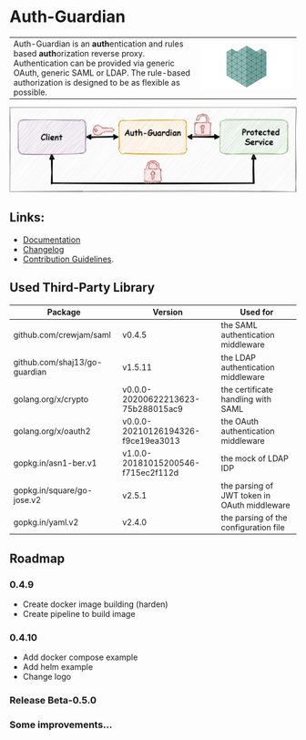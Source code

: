 # Auth-Guardian

<table><tr>
<td>
Auth-Guardian is an <b>auth</b>entication and rules based <b>auth</b>orization reverse proxy.
Authentication can be provided via generic OAuth, generic SAML or LDAP.
The rule-based authorization is designed to be as flexible as possible.
</td>
<td>
  <img src="doc/media/animation.gif">
</td>
</tr></table>

![Overview](doc/media/overview.jpg)

## Links:
* [Documentation](/doc/doc.md)
* [Changelog](/doc/changelog.md) 
* [Contribution Guidelines](/doc/contributing.md).

## Used Third-Party Library
| Package                       | Version                            | Used for                                     |
| ----------------------------- |------------------------------------| -------------------------------------------- |
| github.com/crewjam/saml       | v0.4.5                             | the SAML authentication middleware           |
| github.com/shaj13/go-guardian | v1.5.11                            | the LDAP authentication middleware           |
| golang.org/x/crypto           | v0.0.0-20200622213623-75b288015ac9 | the certificate handling with SAML           |
| golang.org/x/oauth2           | v0.0.0-20210126194326-f9ce19ea3013 | the OAuth authentication middleware          |
| gopkg.in/asn1-ber.v1          | v1.0.0-20181015200546-f715ec2f112d | the mock of LDAP IDP                         |
| gopkg.in/square/go-jose.v2    | v2.5.1                             | the parsing of JWT token in OAuth middleware |
| gopkg.in/yaml.v2              | v2.4.0                             | the parsing of the configuration file        |

## Roadmap
### 0.4.9
- Create docker image building (harden)
- Create pipeline to build image
### 0.4.10
- Add docker compose example
- Add helm example
- Change logo
### Release Beta-0.5.0
### Some improvements...
